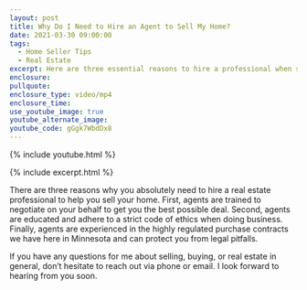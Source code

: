 ```yaml
---
layout: post
title: Why Do I Need to Hire an Agent to Sell My Home?
date: 2021-03-30 09:00:00
tags:
  - Home Seller Tips
  - Real Estate
excerpt: Here are three essential reasons to hire a professional when selling.
enclosure:
pullquote:
enclosure_type: video/mp4
enclosure_time:
use_youtube_image: true
youtube_alternate_image:
youtube_code: gGgk7WbdDx8
---
```

{% include youtube.html %}

{% include excerpt.html %}

There are three reasons why you absolutely need to hire a real estate professional to help you sell your home. First, agents are trained to negotiate on your behalf to get you the best possible deal. Second, agents are educated and adhere to a strict code of ethics when doing business. Finally, agents are experienced in the highly regulated purchase contracts we have here in Minnesota and can protect you from legal pitfalls.

If you have any questions for me about selling, buying, or real estate in general, don’t hesitate to reach out via phone or email. I look forward to hearing from you soon.
